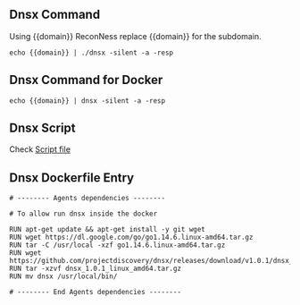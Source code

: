 ## Dnsx Command

Using {{domain}} ReconNess replace {{domain}} for the subdomain.

```
echo {{domain}} | ./dnsx -silent -a -resp
```

## Dnsx Command for Docker

```
echo {{domain}} | dnsx -silent -a -resp
```

## Dnsx Script

Check [Script file](https://github.com/reconness/reconness-agents/blob/master/Dnsx/Script)

## Dnsx Dockerfile Entry

```
# -------- Agents dependencies -------- 

# To allow run dnsx inside the docker

RUN apt-get update && apt-get install -y git wget
RUN wget https://dl.google.com/go/go1.14.6.linux-amd64.tar.gz
RUN tar -C /usr/local -xzf go1.14.6.linux-amd64.tar.gz
RUN wget https://github.com/projectdiscovery/dnsx/releases/download/v1.0.1/dnsx_1.0.1_linux_amd64.tar.gz
RUN tar -xzvf dnsx_1.0.1_linux_amd64.tar.gz
RUN mv dnsx /usr/local/bin/

# -------- End Agents dependencies -------- 
```
